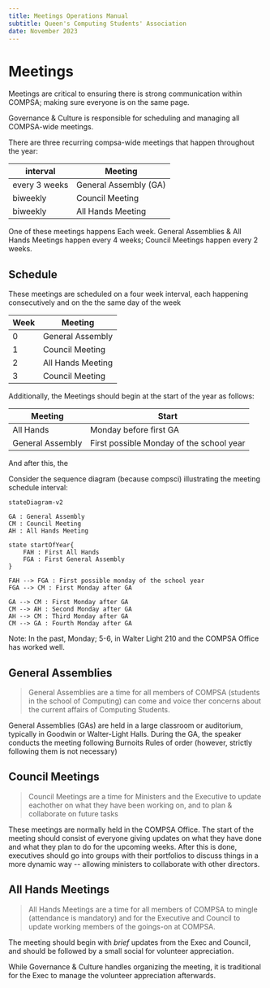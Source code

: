 ```yaml
---
title: Meetings Operations Manual
subtitle: Queen's Computing Students' Association
date: November 2023
---
```


# Meetings

Meetings are critical to ensuring there is strong communication within
COMPSA; making sure everyone is on the same page.

Governance & Culture is responsible for scheduling and managing all COMPSA-wide
meetings.

There are three recurring compsa-wide meetings that happen throughout the year:

| interval      | Meeting               |
|---------------|-----------------------|
| every 3 weeks | General Assembly (GA) |
| biweekly      | Council Meeting       |
| biweekly      | All Hands Meeting     |

One of these meetings happens Each week. General Assemblies & All Hands
Meetings happen every 4 weeks; Council Meetings happen every 2 weeks. 

## Schedule

These meetings are scheduled on a four week interval, each happening
consecutively and on the the same day of the week

| Week | Meeting           |
|------|-------------------|
| 0    | General Assembly  |
| 1    | Council Meeting   |
| 2    | All Hands Meeting |
| 3    | Council Meeting   |

Additionally, the Meetings should begin at the start of the year as follows:

| Meeting          | Start                                    |
|------------------|------------------------------------------|
| All Hands        | Monday before first GA                   |
| General Assembly | First possible Monday of the school year |

And after this, the 

Consider the sequence diagram (because compsci) illustrating the meeting
schedule interval:

```mermaid
stateDiagram-v2

GA : General Assembly
CM : Council Meeting
AH : All Hands Meeting

state startOfYear{
    FAH : First All Hands
    FGA : First General Assembly
}

FAH --> FGA : First possible monday of the school year
FGA --> CM : First Monday after GA

GA --> CM : First Monday after GA
CM --> AH : Second Monday after GA
AH --> CM : Third Monday after GA
CM --> GA : Fourth Monday after GA
```

Note: In the past, Monday; 5-6, in Walter Light 210 and the COMPSA Office has
worked well.

## General Assemblies

> General Assemblies are a time for all members of COMPSA (students in the
> school of Computing) can come and voice ther concerns about the current affairs
> of Computing Students.

General Assemblies (GAs) are held in a large classroom or auditorium, typically
in Goodwin or Walter-Light Halls.
During the GA, the speaker conducts the meeting following Burnoits Rules of
order (however, strictly following them is not necessary)

## Council Meetings

> Council Meetings are a time for Ministers and the Executive to update
> eachother on what they have been working on, and to plan & collaborate on future
> tasks

These meetings are normally held in the COMPSA Office. The start of the meeting
should consist of everyone giving updates on what they have done and what they
plan to do for the upcoming weeks. After this is done, executives should go into
groups with their portfolios to discuss things in a more dynamic way --
allowing ministers to collaborate with other directors.

## All Hands Meetings

> All Hands Meetings are a time for all members of COMPSA to mingle (attendance
> is mandatory) and for the Executive and Council to update working members of the
> goings-on at COMPSA.

The meeting should begin with _brief_ updates from the Exec and Council, and
should be followed by a small social for volunteer appreciation. 

While Governance & Culture handles organizing the meeting, it is traditional for the Exec to
manage the volunteer appreciation afterwards.